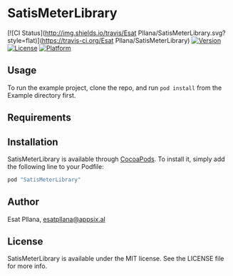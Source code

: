 # SatisMeterLibrary

[![CI Status](http://img.shields.io/travis/Esat Pllana/SatisMeterLibrary.svg?style=flat)](https://travis-ci.org/Esat Pllana/SatisMeterLibrary)
[![Version](https://img.shields.io/cocoapods/v/SatisMeterLibrary.svg?style=flat)](http://cocoapods.org/pods/SatisMeterLibrary)
[![License](https://img.shields.io/cocoapods/l/SatisMeterLibrary.svg?style=flat)](http://cocoapods.org/pods/SatisMeterLibrary)
[![Platform](https://img.shields.io/cocoapods/p/SatisMeterLibrary.svg?style=flat)](http://cocoapods.org/pods/SatisMeterLibrary)

## Usage

To run the example project, clone the repo, and run `pod install` from the Example directory first.

## Requirements

## Installation

SatisMeterLibrary is available through [CocoaPods](http://cocoapods.org). To install
it, simply add the following line to your Podfile:

```ruby
pod "SatisMeterLibrary"
```

## Author

Esat Pllana, esatpllana@appsix.al

## License

SatisMeterLibrary is available under the MIT license. See the LICENSE file for more info.
